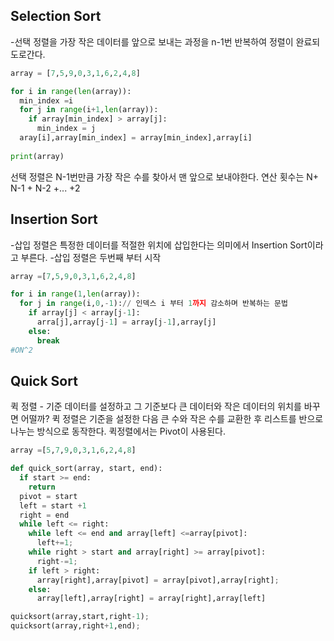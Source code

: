 ## Selection Sort

-선택 정렬을 가장 작은 데이터를 앞으로 보내는 과정을 n-1번 반복하여 정렬이 완료되도로간다.

```py
array = [7,5,9,0,3,1,6,2,4,8]

for i in range(len(array)):
  min_index =i
  for j in range(i+1,len(array)):
    if array[min_index] > array[j]:
      min_index = j
  aray[i],array[min_index] = array[min_index],array[i]
  
print(array)
```

선택 정렬은 N-1번만큼 가장 작은 수를 찾아서 맨 앞으로 보내야한다.
연산 횟수는  N+ N-1 + N-2 +... +2


## Insertion Sort

-삽입 정렬은 특정한 데이터를 적절한 위치에 삽입한다는 의미에서 Insertion Sort이라고 부른다. 
-삽입 정렬은 두번째 부터 시작

```py
array =[7,5,9,0,3,1,6,2,4,8]

for i in range(1,len(array)):
  for j in range(i,0,-1):// 인덱스 i 부터 1까지 감소하며 반복하는 문법
    if array[j] < array[j-1]:
      arra[j],array[j-1] = array[j-1],array[j]
    else:
      break
#ON^2

```


## Quick Sort

퀵 정렬 - 기준 데이터를 설정하고 그 기준보다 큰 데이터와 작은 데이터의 위치를 바꾸면 어떨까?
퀵 정렬은 기준을 설정한 다음 큰 수와 작은 수를 교환한 후 리스트를 반으로 나누는 방식으로 동작한다.
퀵정렬에서는 Pivot이 사용된다. 
```py
array =[5,7,9,0,3,1,6,2,4,8]

def quick_sort(array, start, end):
  if start >= end:
    return
  pivot = start
  left = start +1
  right = end
  while left <= right:
    while left <= end and array[left] <=array[pivot]:
      left+=1;
    while right > start and array[right] >= array[pivot]:
      right-=1;
    if left > right:
      array[right],array[pivot] = array[pivot],array[right];
    else:
      array[left],array[right] = array[right],array[left]

quicksort(array,start,right-1);
quicksort(array,right+1,end);

```
